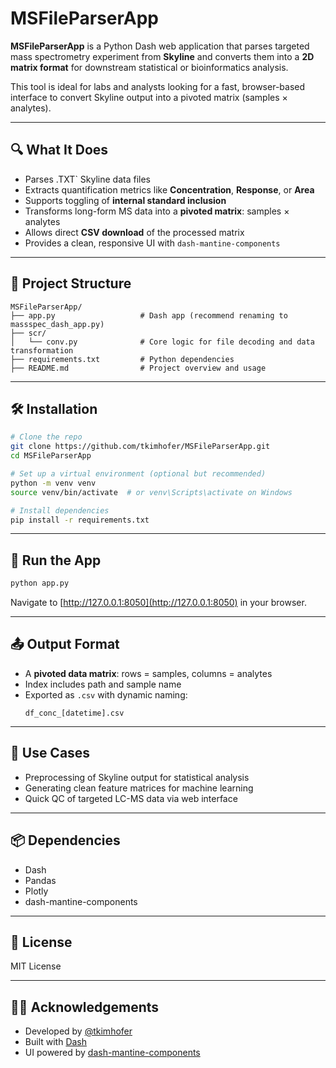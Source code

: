 # MSFileParserApp

**MSFileParserApp** is a Python Dash web application that parses targeted mass spectrometry experiment from **Skyline** and converts them into a **2D matrix format** for downstream statistical or bioinformatics analysis.

This tool is ideal for labs and analysts looking for a fast, browser-based interface to convert Skyline output into a pivoted matrix (samples × analytes).

---

## 🔍 What It Does

- Parses .TXT` Skyline data files
- Extracts quantification metrics like **Concentration**, **Response**, or **Area**
- Supports toggling of **internal standard inclusion**
- Transforms long-form MS data into a **pivoted matrix**: samples × analytes
- Allows direct **CSV download** of the processed matrix
- Provides a clean, responsive UI with `dash-mantine-components`

---

## 📁 Project Structure

```
MSFileParserApp/
├── app.py                   # Dash app (recommend renaming to massspec_dash_app.py)
├── scr/
│   └── conv.py              # Core logic for file decoding and data transformation
├── requirements.txt         # Python dependencies
├── README.md                # Project overview and usage
```

---

## 🛠️ Installation

```bash
# Clone the repo
git clone https://github.com/tkimhofer/MSFileParserApp.git
cd MSFileParserApp

# Set up a virtual environment (optional but recommended)
python -m venv venv
source venv/bin/activate  # or venv\Scripts\activate on Windows

# Install dependencies
pip install -r requirements.txt
```

---

## 🚀 Run the App

```bash
python app.py
```

Navigate to [http://127.0.0.1:8050](http://127.0.0.1:8050) in your browser.

---

## 📤 Output Format

- A **pivoted data matrix**: rows = samples, columns = analytes
- Index includes path and sample name
- Exported as `.csv` with dynamic naming:
  ```
  df_conc_[datetime].csv
  ```

---

## 🎯 Use Cases

- Preprocessing of Skyline output for statistical analysis
- Generating clean feature matrices for machine learning
- Quick QC of targeted LC-MS data via web interface

---

## 📦 Dependencies

- Dash
- Pandas
- Plotly
- dash-mantine-components

---

## 📖 License

MIT License

---

## 👩‍🔬 Acknowledgements

- Developed by [@tkimhofer](https://github.com/tkimhofer)
- Built with [Dash](https://dash.plotly.com/)
- UI powered by [dash-mantine-components](https://www.dash-mantine-components.com/)

